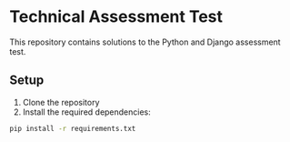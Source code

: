 # Technical Assessment Test
This repository contains solutions to the Python and Django assessment test.

## Setup

1. Clone the repository
2. Install the required dependencies:
```bash
pip install -r requirements.txt
